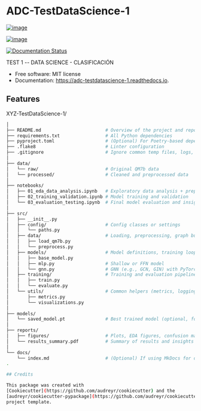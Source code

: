 # ADC-TestDataScience-1

[![image](https://img.shields.io/pypi/v/adc_testdatascience_1.svg)](https://pypi.python.org/pypi/adc_testdatascience_1)

[![image](https://img.shields.io/travis/adiazcarral/adc_testdatascience_1.svg)](https://travis-ci.com/adiazcarral/adc_testdatascience_1)

[![Documentation Status](https://readthedocs.org/projects/adc-testdatascience-1/badge/?version=latest)](https://adc-testdatascience-1.readthedocs.io/en/latest/?version=latest)

TEST 1 -- DATA SCIENCE - CLASIFICACIÓN

-   Free software: MIT license
-   Documentation: <https://adc-testdatascience-1.readthedocs.io>.

## Features

XYZ-TestDataScience-1/
```bash
│
├── README.md                        # Overview of the project and repo structure
├── requirements.txt                 # All Python dependencies
├── pyproject.toml                   # (Optional) For Poetry-based dependency management
├── .flake8                          # Linter configuration
├── .gitignore                       # Ignore common temp files, logs, cache, etc.
│
├── data/
│   └── raw/                         # Original QM7b data
│   └── processed/                   # Cleaned and preprocessed data
│
├── notebooks/
│   ├── 01_eda_data_analysis.ipynb   # Exploratory data analysis + preprocessing
│   ├── 02_training_validation.ipynb # Model training and validation
│   └── 03_evaluation_testing.ipynb  # Final model evaluation and insights
│
├── src/
│   ├── __init__.py
│   ├── config/                      # Config classes or settings
│   │   └── paths.py
│   ├── data/                        # Loading, preprocessing, graph builders
│   │   ├── load_qm7b.py
│   │   └── preprocess.py
│   ├── models/                      # Model definitions, training loop, utils
│   │   ├── base_model.py
│   │   ├── mlp.py                   # Shallow or FFN model
│   │   └── gnn.py                   # GNN (e.g., GCN, GIN) with PyTorch Geometric
│   ├── training/                    # Training and evaluation pipeline
│   │   ├── train.py
│   │   └── evaluate.py
│   └── utils/                       # Common helpers (metrics, logging, plotting)
│       ├── metrics.py
│       └── visualizations.py
│
├── models/
│   └── saved_model.pt               # Best trained model (optional, for inference)
│
├── reports/
│   ├── figures/                     # Plots, EDA figures, confusion matrices
│   └── results_summary.pdf          # Summary of results and insights
│
└── docs/
    └── index.md                     # (Optional) If using MkDocs for documentation
.

## Credits

This package was created with
[Cookiecutter](https://github.com/audreyr/cookiecutter) and the
[audreyr/cookiecutter-pypackage](https://github.com/audreyr/cookiecutter-pypackage)
project template.
